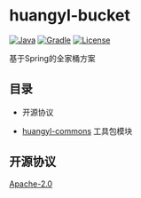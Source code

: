 # huangyl-bucket

[![Java](https://img.shields.io/badge/java-^1.8.0-orange.svg?style=flat-square)](http://www.oracle.com/technetwork/java/index.html)
[![Gradle](https://img.shields.io/badge/gradle-4.3.1-brightgreen.svg?style=flat-square)](https://gradle.org)
[![License](https://img.shields.io/badge/license-Apache--2.0-blue.svg?style=flat-square)](https://www.apache.org/licenses/LICENSE-2.0.html)

基于Spring的全家桶方案

## 目录

* 开源协议

* [huangyl-commons](./huangyl-commons) 工具包模块

## 开源协议

[Apache-2.0](https://www.apache.org/licenses/LICENSE-2.0.html)
